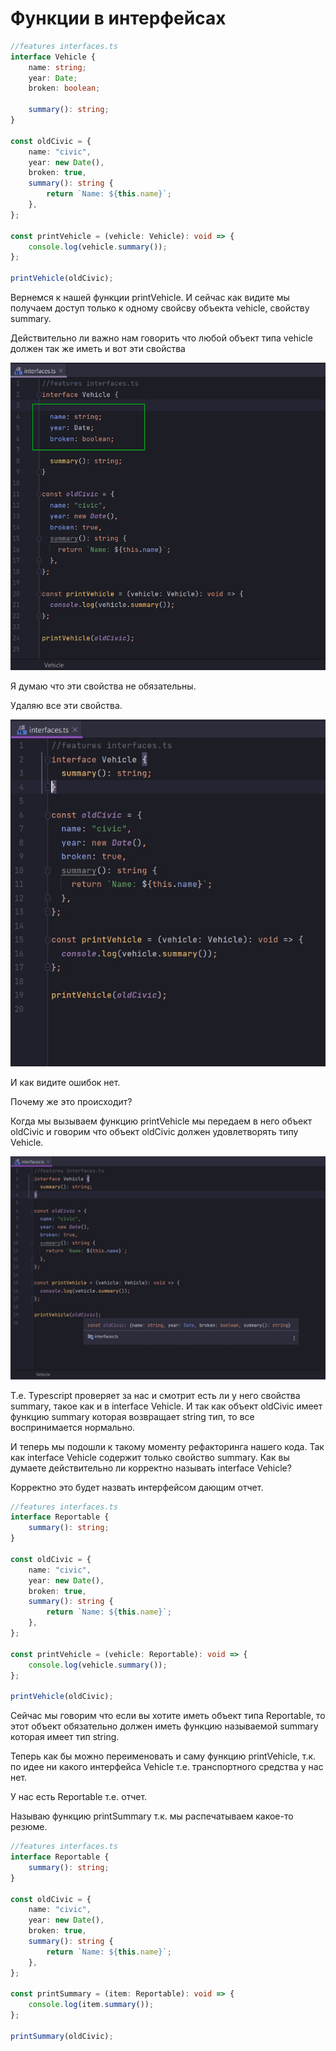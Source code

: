 # Функции в интерфейсах

```ts
//features interfaces.ts
interface Vehicle {
    name: string;
    year: Date;
    broken: boolean;

    summary(): string;
}

const oldCivic = {
    name: "civic",
    year: new Date(),
    broken: true,
    summary(): string {
        return `Name: ${this.name}`;
    },
};

const printVehicle = (vehicle: Vehicle): void => {
    console.log(vehicle.summary());
};

printVehicle(oldCivic);

```

Вернемся к нашей функции printVehicle. И сейчас как видите мы получаем доступ только к одному свойсву объекта vehicle,
свойству summary.

Действительно ли важно нам говорить что любой объект типа vehicle должен так же иметь и вот эти свойства

![](img/001.jpg)

Я думаю что эти свойства не обязательны.

Удаляю все эти свойства.

![](img/002.jpg)

И как видите ошибок нет.

Почему же это происходит?

Когда мы вызываем функцию printVehicle мы передаем в него объект oldCivic и говорим что объект oldCivic должен
удовлетворять типу Vehicle.

![](img/003.jpg)

Т.е. Typescript проверяет за нас и смотрит есть ли у него свойства summary, такое как и в interface Vehicle. И так как
объект oldCivic имеет функцию summary которая возвращает string тип, то все воспринимается нормально.

И теперь мы подошли к такому моменту рефакторинга нашего кода. Так как interface Vehicle содержит только свойство
summary. Как вы думаете действительно ли корректно называть interface Vehicle?

Корректно это будет назвать интерфейсом дающим отчет.

```ts
//features interfaces.ts
interface Reportable {
    summary(): string;
}

const oldCivic = {
    name: "civic",
    year: new Date(),
    broken: true,
    summary(): string {
        return `Name: ${this.name}`;
    },
};

const printVehicle = (vehicle: Reportable): void => {
    console.log(vehicle.summary());
};

printVehicle(oldCivic);

```

Сейчас мы говорим что если вы хотите иметь объект типа Reportable, то этот объект обязательно должен иметь функцию
называемой summary которая имеет тип string.

Теперь как бы можно переименовать и саму функцию printVehicle, т.к. по идее ни какого интерфейса Vehicle т.е.
транспортного средства у нас нет.

У нас есть Reportable т.е. отчет.

Называю функцию printSummary т.к. мы распечатываем какое-то резюме.

```ts
//features interfaces.ts
interface Reportable {
    summary(): string;
}

const oldCivic = {
    name: "civic",
    year: new Date(),
    broken: true,
    summary(): string {
        return `Name: ${this.name}`;
    },
};

const printSummary = (item: Reportable): void => {
    console.log(item.summary());
};

printSummary(oldCivic);

```

